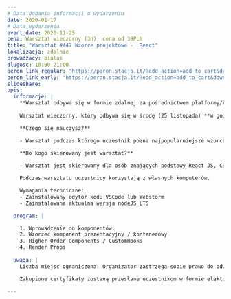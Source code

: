 ```yaml
---
# Data dodania informacji o wydarzeniu
date: 2020-01-17
# Data wydarzenia
event_date: 2020-11-25
cena: Warsztat wieczorny (3h), cena od 39PLN
title: "Warsztat #447 Wzorce projektowe -  React"
lokalizacja: zdalnie
prowadzacy: bialas
dlugosc: 18:00-21:00
peron_link_regular: "https://peron.stacja.it/?edd_action=add_to_cart&download_id=4143&edd_options[price_id]=1"
peron_link_early: "https://peron.stacja.it/?edd_action=add_to_cart&download_id=4143&edd_options[price_id]=2"
slideshare:
opis:
  informacje: |
    **Warsztat odbywa się w formie zdalnej za pośrednictwem platformy/komunikatora online, z wykorzystaniem dźwięku, obrazu z kamery, udostępniania ekranu komputera prowadzącego i uczestników.** 
    
    Warsztat wieczorny, który odbywa się w środę (25 listopada) **w godzinach 18 - 21.**

    **Czego się nauczysz?**

    - Warsztat podczas którego uczestnik pozna najpopularniejsze wzorce projektowe stosowane w ekosystemie React.

    **Do kogo skierowany jest warsztat?**
    
    - Warsztat jest skierowany dla osób znających podstawy React JS, CSS oraz ES6, które chcą poznać zaawansowane wzorce projektowe.

    Podczas warsztatu uczestnicy korzystają z własnych komputerów.

    Wymagania techniczne:
    - Zainstalowany edytor kodu VSCode lub Webstorm
    - Zainstalowana aktualna wersja nodeJS LTS

  program: |

    1. Wprowadzenie do komponentów.
    2. Wzorzec komponent prezentacyjny / kontenerowy
    3. Higher Order Components / CustomHooks
    4. Render Props
    
  uwaga: |
    Liczba miejsc ograniczona! Organizator zastrzega sobie prawo do odwołania wydarzenia w przypadku niezgłoszenia się minimalnej liczby uczestników.

    Zakupione certyfikaty zostaną przesłane uczestnikom w formie elektoronicznej po warsztacie. Jeśli chcesz otrzymać zakupiony certyfikat w formie papierowej, zgłoś to mailowo na adres kontakt@stacja.it.
    
---
```

